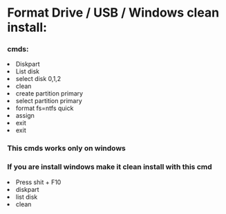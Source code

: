 # Format Drive / USB / Windows clean install:

<h3>cmds:</h3>

<li>Diskpart</li>
<li>List disk</li>
<li>select disk 0,1,2</li>
<li>clean</li>
<li>create partition primary</li>
<li>select partition primary</li>
<li>format fs=ntfs quick</li>
<li>assign</li>
<li>exit</li>
<li>exit</li>

<h3>This cmds works only on windows </h3>

<h3>If you are install windows make it clean install with this cmd </h3>

<li>Press shit + F10 </li>

<li>diskpart</li>

<li>list disk</li>

<li>clean</li>

